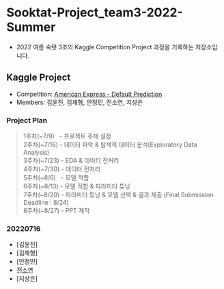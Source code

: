 # Sooktat-Project_team3-2022-Summer
- 2022 여름 숙탯 3조의 Kaggle Competition Project 과정을 기록하는 저장소입니다.


## Kaggle Project
- Competition: [American Express - Default Prediction](https://www.kaggle.com/competitions/amex-default-prediction/data)
- Members: 김윤진, 김채형, 안정민, 전소연, 지상은

### Project Plan
> 1주차(~7/9)&nbsp;&nbsp;&nbsp;- 프로젝트 주제 설정  
> 2주차(~7/16) - 데이터 파악 & 탐색적 데이터 분석(Exploratory Data Analysis)  
> 3주차(~7/23) - EDA & 데이터 전처리  
> 4주차(~7/30) - 데이터 전처리  
> 5주차(~8/6)&nbsp;&nbsp;&nbsp;- 모델 적합  
> 6주차(~8/13) - 모델 적합 & 파라미터 튜닝  
> 7주차(~8/20) - 파라미터 튜닝 & 모델 선택 & 결과 제출 (Final Submission Deadline : 8/24)  
> 8주차(~8/27) - PPT 제작

### 20220716
- [김윤진]
- [김채형]
- [안정민]
- [전소연](https://github.com/SoYeonJ99/Sooktat-Project_team3-2022-Summer/blob/main/ProjectCode/20220716/EDA1_JSY.ipynb)
- [지상은]
